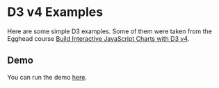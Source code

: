 # D3 v4 Examples

Here are some simple D3 examples. Some of them were taken from the Egghead course [Build Interactive JavaScript Charts with D3 v4](https://egghead.io/courses/build-interactive-javascript-charts-with-d3-v4).

## Demo

You can run the demo [here](https://drmikeh.github.io/d3-examples/).
